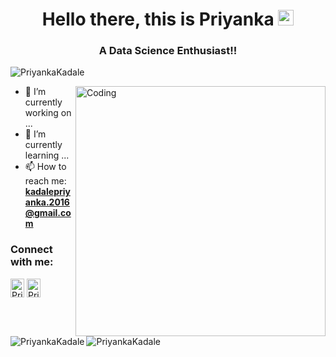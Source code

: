<h1 align="center">Hello there, this is Priyanka <img src="https://media.giphy.com/media/hvRJCLFzcasrR4ia7z/giphy.gif" width="25px"></h1><p align="center">
<h3 align="center">A Data Science Enthusiast!!</h3>

<p align="left"> <img src="https://komarev.com/ghpvc/?username=PriyankaKadale&label=PROFILE+VIEWS&color=blueviolet&style=plastic" alt="PriyankaKadale" /> </p>
  <img align="right" alt="Coding" width="400" src="https://cdn.dribbble.com/users/2646423/screenshots/5507196/computer.gif">

- 🔭 I’m currently working on ...
- 🌱 I’m currently learning ...
- 📫 How to reach me: **kadalepriyanka.2016@gmail.com**
<h3 align="left">Connect with me:</h3>
<p align="left">  
<a href="https://www.linkedin.com/in/priyanka-kadale-6689a1152/">
  <img align="center" alt="Priyanka Kadale LinkedIn Profile" width="22px" src="https://cdn.jsdelivr.net/npm/simple-icons@v3/icons/linkedin.svg" alt="PriyankaKadale" height="30"    width="40"/></a>
  <a href="mailto:kadalepriyanka.2016@gmail.com">
  <img align="center" alt="Priyanka Mail ID" width="22px" src="https://cdn.jsdelivr.net/npm/simple-icons@v3/icons/gmail.svg" alt="PriyankaKadale" height="30" width="40"/></a>
  </p>

<p><img align="left" src="https://github-readme-stats.vercel.app/api/top-langs?username=PriyankaKadale&show_icons=true&locale=en&layout=compact" alt="PriyankaKadale" /></p>

<p>&nbsp;<img align="center" src="https://github-readme-stats.vercel.app/api?username=PriyankaKadale&show_icons=true&locale=en" alt="PriyankaKadale" /></p>



